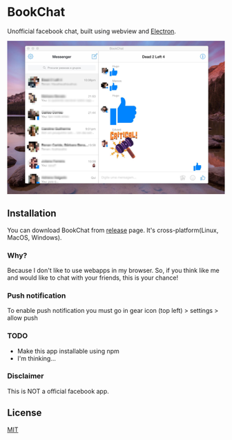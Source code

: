 # BookChat

Unofficial facebook chat, built using webview and [Electron](https://github.com/atom/electron).

![screenshot](app-desktop.jpg)

## Installation

You can download BookChat from [release](https://github.com/matheusfaustino/bookchat/releases) page. It's cross-platform(Linux, MacOS, Windows).

### Why?

Because I don't like to use webapps in my browser.
So, if you think like me and would like to chat with your friends, this is your chance!

### Push notification

To enable push notification you must go in gear icon (top left) > settings > allow push

### TODO

- Make this app installable using npm
- I'm thinking...

### Disclaimer

This is NOT a official facebook app.

## License

[MIT](https://tldrlegal.com/license/mit-license)

